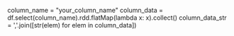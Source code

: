 column_name = "your_column_name"
column_data = df.select(column_name).rdd.flatMap(lambda x: x).collect()
column_data_str = ','.join([str(elem) for elem in column_data])
